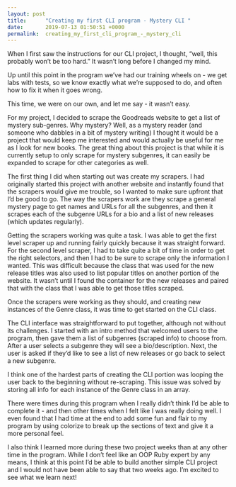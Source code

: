```yaml
---
layout: post
title:      "Creating my first CLI program - Mystery CLI "
date:       2019-07-13 01:50:51 +0000
permalink:  creating_my_first_cli_program_-_mystery_cli
---
```




When I first saw the instructions for our CLI project, I thought, “well, this probably won’t be too hard.” It wasn’t long before I changed my mind. 

Up until this point in the program we’ve had our training wheels on - we get labs with tests, so we know exactly what we’re supposed to do, and often how to fix it when it goes wrong. 

This time, we were on our own, and let me say - it wasn’t easy. 

For my project, I decided to scrape the Goodreads website to get a list of mystery sub-genres. Why mystery? Well, as a mystery reader (and someone who dabbles in a bit of mystery writing) I thought it would be a project that would keep me interested and would actually be useful for me as I look for new books. The great thing about this project is that while it is currently setup to only scrape for mystery subgenres, it can easily be expanded to scrape for other categories as well. 

The first thing I did when starting out was create my scrapers. I had originally started this project with another website and instantly found that the scrapers would give me trouble, so I wanted to make sure upfront that I’d be good to go. The way the scrapers work are they scrape a general mystery page to get names and URLs for all the subgenres, and then it scrapes each of the subgenre URLs for a bio and a list of new releases (which updates regularly). 

Getting the scrapers working was quite a task. I was able to get the first level scraper up and running fairly quickly because it was straight forward. For the second level scraper, I had to take quite a bit of time in order to get the right selectors, and then I had to be sure to scrape only the information I wanted. This was difficult because the class that was used for the new release titles was also used to list popular titles on another portion of the website. It wasn’t until I found the container for the new releases and paired that with the class that I was able to get those titles scraped. 

Once the scrapers were working as they should, and creating new instances of the Genre class, it was time to get started on the CLI class. 

The CLI interface was straightforward to put together, although not without its challenges. I started with an intro method that welcomed users to the program, then gave them a list of subgenres (scraped info) to choose from. After a user selects a subgenre they will see a bio/description. Next, the user is asked if they’d like to see a list of new releases or go back to select a new subgenre. 

I think one of the hardest parts of creating the CLI portion was looping the user back to the beginning without re-scraping. This issue was solved by storing all info for each instance of the Genre class in an array. 

There were times during this program when I really didn’t think I’d be able to complete it - and then other times when I felt like I was really doing well. I even found that I had time at the end to add some fun and flair to my program by using colorize to break up the sections of text and give it a more personal feel. 

I also think I learned more during these two project weeks than at any other time in the program. While I don’t feel like an OOP Ruby expert by any means, I think at this point I’d be able to build another simple CLI project and I would not have been able to say that two weeks ago. I’m excited to see what we learn next! 


